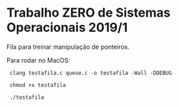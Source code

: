 <h1>Trabalho ZERO de Sistemas Operacionais 2019/1 </h1>

Fila para treinar manipulação de ponteiros.

Para rodar no MacOS: 

<code> clang testafila.c queue.c -o testafila -Wall -DDEBUG </code>

<code> chmod +x testafila </code>

<code> ./testafila </code>
